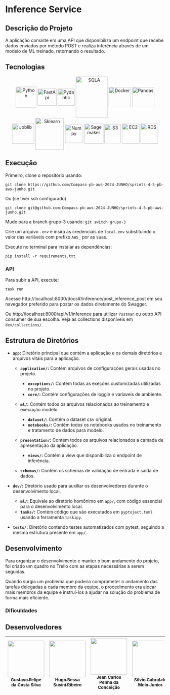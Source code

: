# Inference Service

## Descrição do Projeto
A aplicação consiste em uma API que disponibiliza um endpoint que recebe dados enviados por método POST e realiza inferência através de um modelo de ML treinado, retornando o resultado.

## Tecnologias
<div align="center" style="display: inline_block;">
 <img align="center" alt="Python" height="65" width="65" src="https://devicon-website.vercel.app/api/python/original.svg"></img>
 <img align="center" alt="FastApi" height="53" width="60" src="https://devicon-website.vercel.app/api/fastapi/original.svg"></img>
 <img align="center" alt="Pydantic" height="53" width="53" src="https://docs.pydantic.dev/latest/logo-white.svg">
 <img align="center" alt="SQLA" height="130" width="100" src="https://devicon-website.vercel.app/api/sqlalchemy/plain.svg?color=%23C73A3A"></img>
 <img align="center" alt="Docker" height="63" width="70" src="https://devicon-website.vercel.app/api/docker/plain-wordmark.svg"></img>
 <img align="center" alt="Pandas" height="63" width="70" src="https://devicon-website.vercel.app/api/pandas/original.svg"></img>
 <img align="center" alt="Joblib" height="63" width="70" src="https://joblib.readthedocs.io/en/stable/_static/joblib_logo.svg"></img>
 <img align="center" alt="Sklearn" height="100" width="90" src="https://icon.icepanel.io/Technology/svg/scikit-learn.svg"></img>
 <img align="center" alt="Numpy" height="58" width="57" src="https://icon.icepanel.io/Technology/svg/NumPy.svg"></img>
 <img align="center" alt="Sagemaker" height="63" width="60" src="https://cloud-icons.onemodel.app/aws/Resource-Icons_01312023/Res_Machine-Learning/Res_48_Light/Res_Amazon-SageMaker_Model_48_Light.svg"></img>
 <img align="center" alt="S3" height="60" width="52" src="https://static-00.iconduck.com/assets.00/aws-s3-simple-storage-service-icon-423x512-sofvbo3x.png"></img>
 <img align="center" alt="EC2" height="63" width="55" src="https://www.svgrepo.com/show/448268/aws-ec2.svg"></img>
 <img align="center" alt="RDS" height="63" width="55" src="https://www.svgrepo.com/show/353458/aws-rds.svg"></img>
 
</div>

## Execução
Primeiro, clone o repositório usando:  
``` shell
git clone https://github.com/Compass-pb-aws-2024-JUNHO/sprints-4-5-pb-aws-junho.git

```
Ou (se tiver ssh configurado)  
``` shell
git clone git@github.com:Compass-pb-aws-2024-JUNHO/sprints-4-5-pb-aws-junho.git

```

Mude para a branch grupo-3 usando: `git switch grupo-3`

Crie um arquivo `.env` e insira as credenciais de `local.env` substituindo o valor das variáveis com prefixo `AWS_` por as suas.

Execute no terminal para instalar as dependências:
``` shell
pip install -r requirements.txt
```

### API
Para subir a API, execute:
``` shell
task run
```
Acesse http://localhost:8000/docs#/inference/post_inference_post em seu navegador preferido para postar os dados diretamente do Swagger.

Ou http://localhost:8000/api/v1/inference para utilizar `Postman` ou outro API consumer de sua escolha. Veja as collections disponíveis em `dev/collections/`.

## Estrutura de Diretórios

- **`app`:** Diretório principal que contém a aplicação e os demais diretórios e arquivos vitais para a aplicação.
    - **`application/`:** Contém arquivos de configurações gerais usadas no projeto.
        - **`exceptions/`:** Contém todas as exeções customizadas utilizadas no projeto.
        - **`core/`:** Contém configurações de loggin e varíaveis de ambiente.

    - **`ml/`:** Contém todos os arquivos relacionados ao treinamento e execução modelo. 
        - **`dataset/`:** Contém o dataset csv original.
        - **`notebooks/`:** Contém todos os notebooks usados no treinamento e tratamento de dados para modelo.

    - **`presentation/`:** Contém todos os arquivos relacionados a camada de apresentação da aplicação.
        - **`views/`:** Contém a view que disponibiliza o endpoint de inferência.

    - **`schemas/`:** Contém os schemas de validação de entrada e saída de dados.

- **`dev/`:** Diretório usado para auxiliar os desenvolvedores durante o desenvolvimento local.
    - **`ml/`:** Equivale ao diretório homônimo em `app/`, com código essencial para o desenvolvimento local.
    - **`tasks/`:** Contém código que são executados em `pyptoject.toml` usando a ferramenta `taskipy`.

- **`tests/`:** Diretório contendo testes automatizados com pytest, seguindo a mesma estrutura presente em `app/`.

## Desenvolvimento
Para organizar o desenvolvimento e manter o bom andamento do projeto, foi criado um quadro no Trello com as etapas necessárias a serem seguidas.

Quando surgia um problema que poderia comprometer o andamento das tarefas delegadas a cada membro da equipe, o procedimento era alocar mais membros da equipe e instruí-los a ajudar na solução do problema de forma mais eficiente.

### Dificuldades

## Desenvolvedores
| [<img loading="lazy" src="https://avatars.githubusercontent.com/u/97261564?v=4" width=115><br><sub>Gustavo Felipe da Costa Silva</sub>](https://github.com/gusttavofelipe) |  [<img loading="lazy" src="https://avatars.githubusercontent.com/u/130758430?v=4" width=115><br><sub>Hugo Bessa Susini Ribeiro</sub>](https://github.com/hsusini) |  [<img loading="lazy" src="https://avatars.githubusercontent.com/u/167718668?v=4" width=115><br><sub>Jean Carlos Penha da Conceição</sub>](https://github.com/JeanPTBR) |  [<img loading="lazy" src="https://avatars.githubusercontent.com/u/114765722?v=4" width=115><br><sub>Silvio Cabral de Melo Junior</sub>](https://github.com/SilvioCMJ)
| :---: | :---: | :---: | :---: |
